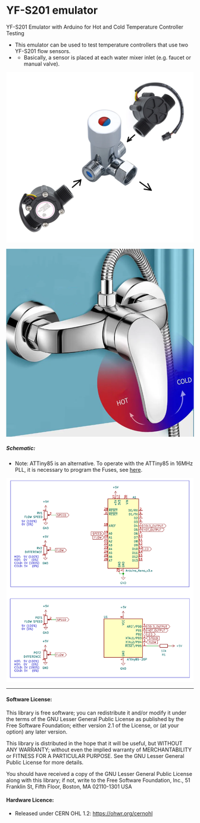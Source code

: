 # YF-S201 emulator
YF-S201 Emulator with Arduino for Hot and Cold Temperature Controller Testing

- This emulator can be used to test temperature controllers that use two YF-S201 flow sensors.
- - Basically, a sensor is placed at each water mixer inlet (e.g. faucet or manual valve).

![img](https://raw.githubusercontent.com/rtek1000/YF-S201_emulator/refs/heads/main/YF-S201_water_mixer.png)

![img](https://raw.githubusercontent.com/rtek1000/YF-S201_emulator/refs/heads/main/Water_mixer_tap.png)

##### Schematic:
- Note: ATTiny85 is an alternative. To operate with the ATTiny85 in 16MHz PLL, it is necessary to program the Fuses, see [here](https://github.com/rtek1000/ATtiny85_DS18B20_Thermostat).

![img](https://raw.githubusercontent.com/rtek1000/YF-S201_emulator/refs/heads/main/YF-S201_emulator.png)

-----

#### Software License:
This library is free software; you can redistribute it and/or modify it under the terms of the GNU Lesser General Public License as published by the Free Software Foundation; either version 2.1 of the License, or (at your option) any later version.

This library is distributed in the hope that it will be useful, but WITHOUT ANY WARRANTY; without even the implied warranty of MERCHANTABILITY or FITNESS FOR A PARTICULAR PURPOSE. See the GNU Lesser General Public License for more details.

You should have received a copy of the GNU Lesser General Public License along with this library; if not, write to the Free Software Foundation, Inc., 51 Franklin St, Fifth Floor, Boston, MA 02110-1301 USA

#### Hardware Licence:
- Released under CERN OHL 1.2: https://ohwr.org/cernohl
